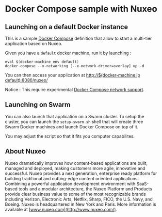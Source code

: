 # Docker Compose sample with Nuxeo

## Launching on a default Docker instance

This is a sample [Docker Compose](https://docs.docker.com/compose/) definition that allow to start a multi-tier application based on Nuxeo.

Given you have a `default` docker machine, run it by launching :

```console
eval $(docker-machine env default)
docker-compose --x-networking [--x-network-driver=overlay] up -d
```

You can then access your application at  [http://$(docker-machine ip default):8080/nuxeo/]()
    
Notice : This require experimental [Docker Compose network support](https://docs.docker.com/compose/networking/).

## Launching on Swarm

You can also launch that application on a Swarm cluster. To setup the cluster, you can launch the `setup-swarm.sh` shell that will create three Swarm Docker machines and launch Docker Compose on top of it.

You may adjust the script so that it fits you computer capabilites. 

## About Nuxeo

Nuxeo dramatically improves how content-based applications are built, managed and deployed, making customers more agile, innovative and successful. Nuxeo provides a next generation, enterprise ready platform for building traditional and cutting-edge content oriented applications. Combining a powerful application development environment with SaaS-based tools and a modular architecture, the Nuxeo Platform and Products provide clear business value to some of the most recognizable brands including Verizon, Electronic Arts, Netflix, Sharp, FICO, the U.S. Navy, and Boeing. Nuxeo is headquartered in New York and Paris. More information is available at [www.nuxeo.com](http://www.nuxeo.com/).